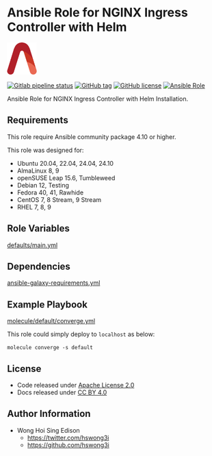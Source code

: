 # Ansible Role for NGINX Ingress Controller with Helm

<a href="https://alvistack.com" title="AlviStack" target="_blank"><img src="/alvistack.svg" height="75" alt="AlviStack"></a>

[![Gitlab pipeline status](https://img.shields.io/gitlab/pipeline/alvistack/ansible-role-helm_ingress_nginx/master)](https://gitlab.com/alvistack/ansible-role-helm_ingress_nginx/-/pipelines)
[![GitHub tag](https://img.shields.io/github/tag/alvistack/ansible-role-helm_ingress_nginx.svg)](https://github.com/alvistack/ansible-role-helm_ingress_nginx/tags)
[![GitHub license](https://img.shields.io/github/license/alvistack/ansible-role-helm_ingress_nginx.svg)](https://github.com/alvistack/ansible-role-helm_ingress_nginx/blob/master/LICENSE)
[![Ansible Role](https://img.shields.io/badge/galaxy-alvistack.helm_ingress_nginx-blue.svg)](https://galaxy.ansible.com/alvistack/helm_ingress_nginx)

Ansible Role for NGINX Ingress Controller with Helm Installation.

## Requirements

This role require Ansible community package 4.10 or higher.

This role was designed for:

- Ubuntu 20.04, 22.04, 24.04, 24.10
- AlmaLinux 8, 9
- openSUSE Leap 15.6, Tumbleweed
- Debian 12, Testing
- Fedora 40, 41, Rawhide
- CentOS 7, 8 Stream, 9 Stream
- RHEL 7, 8, 9

## Role Variables

[defaults/main.yml](defaults/main.yml)

## Dependencies

[ansible-galaxy-requirements.yml](ansible-galaxy-requirements.yml)

## Example Playbook

[molecule/default/converge.yml](molecule/default/converge.yml)

This role could simply deploy to `localhost` as below:

    molecule converge -s default

## License

- Code released under [Apache License 2.0](LICENSE)
- Docs released under [CC BY 4.0](http://creativecommons.org/licenses/by/4.0/)

## Author Information

- Wong Hoi Sing Edison
  - <https://twitter.com/hswong3i>
  - <https://github.com/hswong3i>
